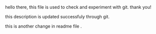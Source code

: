 hello there, this file is used to check and experiment with git. thank you!

this description is updated successfuly through git.

this is another change in readme file .
